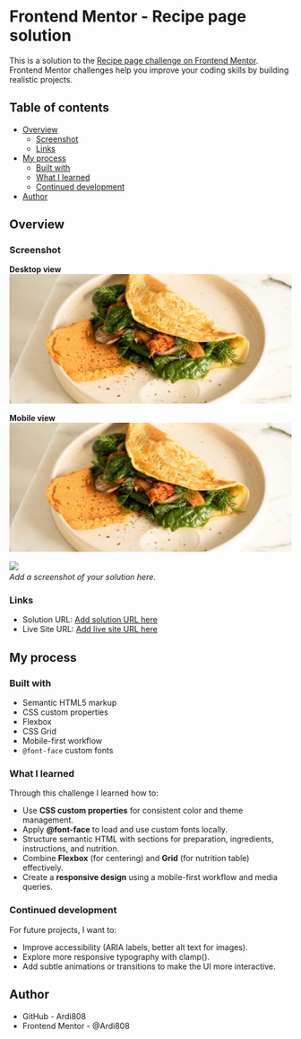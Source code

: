 # Frontend Mentor - Recipe page solution

This is a solution to the [Recipe page challenge on Frontend Mentor](https://www.frontendmentor.io/challenges/recipe-page-KiTsR8QQKm).  
Frontend Mentor challenges help you improve your coding skills by building realistic projects. 

## Table of contents

- [Overview](#overview)
  - [Screenshot](#screenshot)
  - [Links](#links)
- [My process](#my-process)
  - [Built with](#built-with)
  - [What I learned](#what-i-learned)
  - [Continued development](#continued-development)
- [Author](#author)

## Overview

### Screenshot

**Desktop view**
![](assets/screenshot/screenshot-desktop.jpeg)

**Mobile view**
![](assets/screenshot/screenshot-mobile.jpeg)


![](./screenshot.png)  
_Add a screenshot of your solution here._

### Links

- Solution URL: [Add solution URL here](https://www.frontendmentor.io/solutions/your-solution-url)
- Live Site URL: [Add live site URL here](https://your-live-site-url.com)

## My process

### Built with

- Semantic HTML5 markup
- CSS custom properties
- Flexbox
- CSS Grid
- Mobile-first workflow
- `@font-face` custom fonts

### What I learned

Through this challenge I learned how to:

- Use **CSS custom properties** for consistent color and theme management.
- Apply **@font-face** to load and use custom fonts locally.
- Structure semantic HTML with sections for preparation, ingredients, instructions, and nutrition.
- Combine **Flexbox** (for centering) and **Grid** (for nutrition table) effectively.
- Create a **responsive design** using a mobile-first workflow and media queries.

### Continued development

For future projects, I want to:

- Improve accessibility (ARIA labels, better alt text for images).
- Explore more responsive typography with clamp().
- Add subtle animations or transitions to make the UI more interactive.

## Author

- GitHub - Ardi808
- Frontend Mentor - @Ardi808